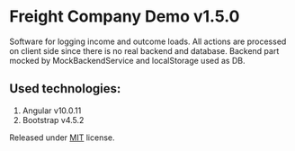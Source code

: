 Freight Company Demo v1.5.0
============================

Software for logging income and outcome loads. All actions are processed on client side since there is no real backend and database. Backend part mocked by MockBackendService and localStorage used as DB.

Used technologies:
------------------
1. Angular v10.0.11
1. Bootstrap v4.5.2

Released under [MIT](https://github.com/andrey1hub/freight-company-demo/blob/master/LICENSE.md) license.
